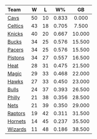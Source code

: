 | Team                            |  W  |  L  |  W%   |   GB   |
|:--------------------------------|:---:|:---:|:-----:|:------:|
| [Cavs](/r/clevelandcavs)        | 50  | 10  | 0.833 | 0.000  |
| [Celtics](/r/bostonceltics)     | 43  | 18  | 0.705 | 7.500  |
| [Knicks](/r/NYKnicks)           | 40  | 20  | 0.667 | 10.000 |
| [Bucks](/r/MkeBucks)            | 34  | 25  | 0.576 | 15.500 |
| [Pacers](/r/pacers)             | 34  | 25  | 0.576 | 15.500 |
| [Pistons](/r/DetroitPistons)    | 34  | 27  | 0.557 | 16.500 |
| [Heat](/r/heat)                 | 28  | 31  | 0.475 | 21.500 |
| [Magic](/r/OrlandoMagic)        | 29  | 33  | 0.468 | 22.000 |
| [Hawks](/r/AtlantaHawks)        | 27  | 33  | 0.450 | 23.000 |
| [Bulls](/r/chicagobulls)        | 24  | 37  | 0.393 | 26.500 |
| [Philly](/r/sixers)             | 21  | 38  | 0.356 | 28.500 |
| [Nets](/r/GoNets)               | 21  | 39  | 0.350 | 29.000 |
| [Raptors](/r/torontoraptors)    | 19  | 42  | 0.311 | 31.500 |
| [Hornets](/r/CharlotteHornets)  | 14  | 45  | 0.237 | 35.500 |
| [Wizards](/r/washingtonwizards) | 11  | 48  | 0.186 | 38.500 |